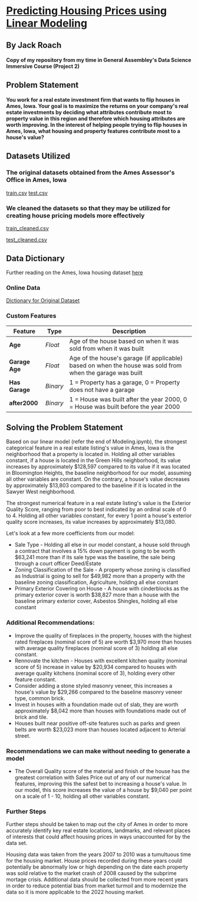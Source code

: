 # <u>Predicting Housing Prices using Linear Modeling</u>
## By Jack Roach
#### Copy of my repository from my time in General Assembley's Data Science Immersive Course (Project 2)
## Problem Statement
#### You work for a real estate investment firm that wants to flip houses in Ames, Iowa. Your goal is to maximize the returns on your company's real estate investments by deciding what attributes contribute most to property value in this region and therefore which housing attributes are worth improving. In the interest of helping people trying to flip houses in Ames, Iowa, what housing and property features contribute most to a house's value?
## Datasets Utilized
### The original datasets obtained from the Ames Assessor's Office in Ames, Iowa
[train.csv](https://git.generalassemb.ly/jackroach/project-2/blob/main/datasets/train.csv)
[test.csv](https://git.generalassemb.ly/jackroach/project-2/blob/main/datasets/test.csv)

### We cleaned the datasets so that they may be utilized for creating house pricing models more effectively
[train_cleaned.csv](https://git.generalassemb.ly/jackroach/project-2/blob/main/datasets/train_cleaned.csv)

[test_cleaned.csv](https://git.generalassemb.ly/jackroach/project-2/blob/main/datasets/test_cleanedtest.csv)

## Data Dictionary
Further reading on the Ames, Iowa housing dataset [here](http://jse.amstat.org/v19n3/decock.pdf)
### Online Data
[Dictionary for Original Dataset](http://jse.amstat.org/v19n3/decock/DataDocumentation.txt)
### Custom Features
|Feature|Type|Description|
|---|---|---|
|**Age**|*Float*|Age of the house based on when it was sold from when it was built|
|**Garage Age**|*Float*|Age of the house's garage (if applicable) based on when the house was sold from when the garage was built|
|**Has Garage**|*Binary*|1 = Property has a garage, 0 = Property does not have a garage|
|**after2000**|*Binary*|1 = House was built after the year 2000, 0 = House was built before the year 2000 |

## Solving the Problem Statement

Based on our linear model (refer the end of Modeling.ipynb), the strongest categorical feature in a real estate listing's value in Ames, Iowa is the neighborhood that a property is located in. Holding all other variables constant, if a house is located in the Green Hills neighborhood, its value increases by approximately $\$$128,597 compared to its value if it was located in Bloomington Heights, the baseline neighborhood for our model, assuming all other variables are constant. On the contrary, a house's value decreases by approximately $\$$13,803 compared to the baseline if it is located in the Sawyer West neighborhood.

The strongest numerical feature in a real estate listing's value is the Exterior Quality Score, ranging from poor to best indicated by an ordinal scale of 0 to 4. Holding all other variables constant, for every 1 point a house's exterior quality score increases, its value increases by approximately $\$$13,080.

Let's look at a few more coefficients from our model:
- Sale Type - Holding all else in our model constant, a house sold through a contract that involves a 15% down payment is going to be worth $\$$63,241 more than if its sale type was the baseline, the sale being through a court officer Deed/Estate
- Zoning Classification of the Sale - A property whose zoning is classified as Industrial is going to sell for $\$$49,982 more than a property with the baseline zoning classification, Agriculture, holding all else constant
- Primary Exterior Covering on House - A house with cinderblocks as the primary exterior cover is worth $\$$38,827 more than a house with the baseline primary exterior cover, Asbestos Shingles, holding all else constant

### Additional Recommendations:
- Improve the quality of fireplaces in the property, houses with the highest rated fireplaces (nominal score of 5) are worth $\$$3,970 more than houses with average quality fireplaces (nominal score of 3) holding all else constant.
- Rennovate the kitchen - Houses with excellent kitchen quality (nominal score of 5) increase in value by $\$$20,934 compared to houses with average quality kitchens (nominal score of 3), holding every other feature constant.
- Consider adding a stone styled masonry veneer, this increases a house's value by $\$$29,266 compared to the baseline masonry veneer type, common brick.
- Invest in houses with a foundation made out of slab, they are worth approximately $\$$8,042 more than houses with foundations made out of brick and tile.
- Houses built near positive off-site features such as parks and green belts are worth $\$$23,023 more than houses located adjacent to Arterial street.

### Recommendations we can make without needing to generate a model
- The Overall Quality score of the material and finish of the house has the greatest correlation with Sales Price out of any of our numerical features, improving this the safest bet to increasing a house's value. In our model, this score increases the value of a house by $\$$9,040 per point on a scale of 1 - 10, holding all other variables constant.

### Further Steps
Further steps should be taken to map out the city of Ames in order to more accurately identify key real estate locations, landmarks, and relevant places of interests that could affect housing prices in ways unaccounted for by the data set.

Housing data was taken from the years 2007 to 2010 was a tumultuous time for the housing market. House prices recorded during these years could potentially be abnormally low or high depending on the date each property was sold relative to the market crash of 2008 caused by the subprime mortage crisis. Additional data should be collected from more recent years in order to reduce potential bias from market turmoil and to modernize the data so it is more applicable to the 2022 housing market.
